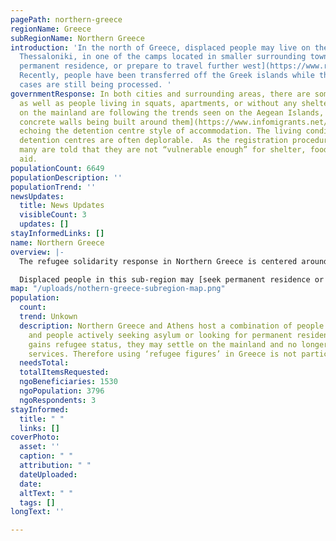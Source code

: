 ```yaml
---
pagePath: northern-greece
regionName: Greece
subRegionName: Northern Greece
introduction: 'In the north of Greece, displaced people may live on the streets of
  Thessaloniki, in one of the camps located in smaller surrounding towns, may [seek
  permanent residence, or prepare to travel further west](https://www.refugeesintowns.org/thessaloniki).
  Recently, people have been transferred off the Greek islands while their asylum
  cases are still being processed. '
governmentResponse: In both cities and surrounding areas, there are some formal camps,
  as well as people living in squats, apartments, or without any shelter. The camps
  on the mainland are following the trends seen on the Aegean Islands, with [high
  concrete walls being built around them](https://www.infomigrants.net/en/post/32834/greece-migrant-camps-surrounded-by-concrete-walls),
  echoing the detention centre style of accommodation. The living conditions in the
  detention centres are often deplorable.  As the registration procedure gets stricter
  many are told that they are not “vulnerable enough” for shelter, food, or monetary
  aid.
populationCount: 6649
populationDescription: ''
populationTrend: ''
newsUpdates:
  title: News Updates
  visibleCount: 3
  updates: []
stayInformedLinks: []
name: Northern Greece
overview: |-
  The refugee solidarity response in Northern Greece is centered around Thessaloniki.  The city hosts a variety of community-run infrastructure, including warehouses, informal schools, social centers, and squats.  The main warehousing hub in Northern Greece is run by [IHA](https://www.iha.help/), and supplies both projects in the city as well as camps in the surrounding smaller towns.

  Displaced people in this sub-region may [seek permanent residence or prepare to travel further west](https://www.refugeesintowns.org/thessaloniki).
map: "/uploads/nothern-greece-subregion-map.png"
population:
  count: 
  trend: Unkown
  description: Northern Greece and Athens host a combination of people in transit
    and people actively seeking asylum or looking for permanent residence. Once someone
    gains refugee status, they may settle on the mainland and no longer access NGO
    services. Therefore using ‘refugee figures’ in Greece is not particularly insightful.
  needsTotal: 
  totalItemsRequested: 
  ngoBeneficiaries: 1530
  ngoPopulation: 3796
  ngoRespondents: 3
stayInformed:
  title: " "
  links: []
coverPhoto:
  asset: ''
  caption: " "
  attribution: " "
  dateUploaded: 
  date: 
  altText: " "
  tags: []
longText: ''

---
```

